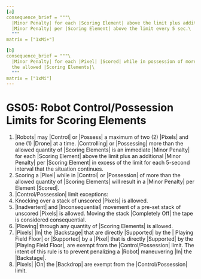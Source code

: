 ```yaml
---
[a]
consequence_brief = """\
  |Minor Penalty| for each |Scoring Element| above the limit plus additional \
  |Minor Penalty| per |Scoring Element| above the limit every 5 sec.\
  """
matrix = ["1xMi+"]

[b]
consequence_brief = """\
  |Minor Penalty| for each |Pixel| |Scored| while in possession of more than \
  the allowed |Scoring Elements|\
  """
matrix = ["1xMi"]
---
```


# GS05: Robot Control/Possession Limits for Scoring Elements

1. |Robots| may |Control| or |Possess| a maximum of two (2) |Pixels| and one (1)
|Drone| at a time. |Controlling| or |Possessing| more than the allowed quantity
of |Scoring Elements| is an immediate |Minor Penalty| for each |Scoring Element|
above the limit plus an additional |Minor Penalty| per |Scoring Element| in
excess of the limit for each 5-second interval that the situation continues.
2. Scoring a |Pixel| while in |Control| or |Possession| of more than the allowed
quantity of |Scoring Elements| will result in a |Minor Penalty| per Element
|Scored|.
3. |Control/Possession| limit exceptions:
  1. Knocking over a stack of unscored |Pixels| is allowed.
  2. |Inadvertent| and |Inconsequential| movement of a pre-set stack of unscored
  |Pixels| is allowed. Moving the stack |Completely Off| the tape is considered
  consequential.
  3. |Plowing| through any quantity of |Scoring Elements| is allowed.
  4. |Pixels| |In| the |Backstage| that are directly |Supported| by the |
  Playing Field Floor| or |Supported| by a |Pixel| that is directly |Supported|
  by the |Playing Field Floor|, are exempt from the |Control/Possession| limit.
  The intent of this rule is to prevent penalizing a |Robot| maneuvering |In| the
  |Backstage|.
  5. |Pixels| |On| the |Backdrop| are exempt from the |Control/Possession| limit.
